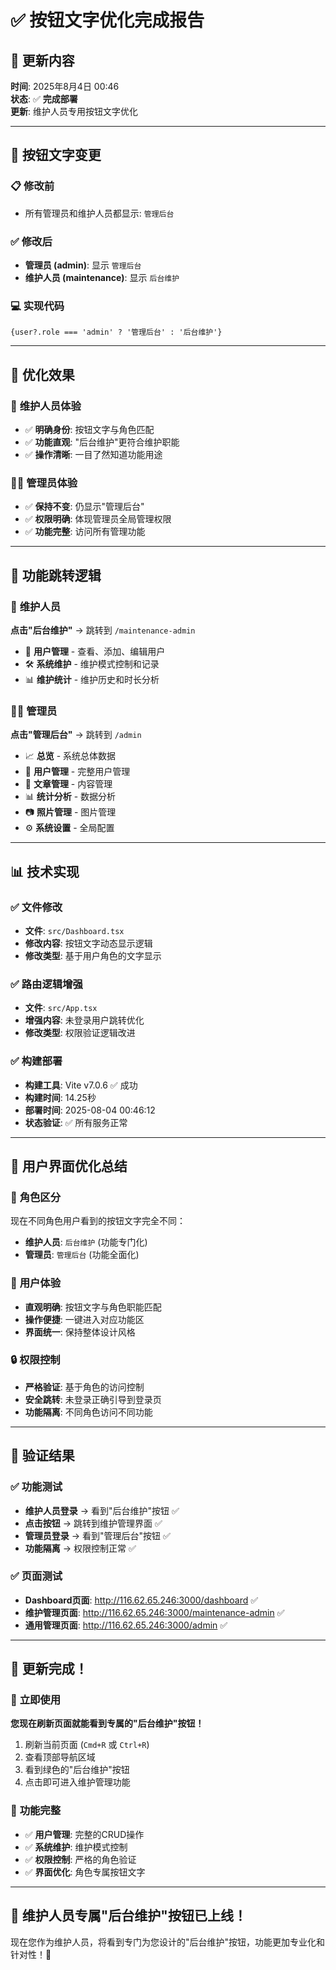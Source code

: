 # ✅ **按钮文字优化完成报告**

## 🎯 **更新内容**

**时间**: 2025年8月4日 00:46  
**状态**: ✅ **完成部署**  
**更新**: 维护人员专用按钮文字优化

---

## 🔄 **按钮文字变更**

### 📋 **修改前**
- 所有管理员和维护人员都显示: `管理后台`

### ✅ **修改后**
- **管理员 (admin)**: 显示 `管理后台`
- **维护人员 (maintenance)**: 显示 `后台维护`

### 💻 **实现代码**
```tsx
{user?.role === 'admin' ? '管理后台' : '后台维护'}
```

---

## 🎨 **优化效果**

### 🔧 **维护人员体验**
- ✅ **明确身份**: 按钮文字与角色匹配
- ✅ **功能直观**: "后台维护"更符合维护职能
- ✅ **操作清晰**: 一目了然知道功能用途

### 👨‍💼 **管理员体验**
- ✅ **保持不变**: 仍显示"管理后台"
- ✅ **权限明确**: 体现管理员全局管理权限
- ✅ **功能完整**: 访问所有管理功能

---

## 🚀 **功能跳转逻辑**

### 🔧 **维护人员**
**点击"后台维护"** → 跳转到 `/maintenance-admin`
- 👥 **用户管理** - 查看、添加、编辑用户
- 🛠️ **系统维护** - 维护模式控制和记录
- 📊 **维护统计** - 维护历史和时长分析

### 👨‍💼 **管理员**  
**点击"管理后台"** → 跳转到 `/admin`
- 📈 **总览** - 系统总体数据
- 👥 **用户管理** - 完整用户管理
- 📄 **文章管理** - 内容管理
- 📊 **统计分析** - 数据分析
- 📷 **照片管理** - 图片管理
- ⚙️ **系统设置** - 全局配置

---

## 📊 **技术实现**

### ✅ **文件修改**
- **文件**: `src/Dashboard.tsx`
- **修改内容**: 按钮文字动态显示逻辑
- **修改类型**: 基于用户角色的文字显示

### ✅ **路由逻辑增强**
- **文件**: `src/App.tsx`
- **增强内容**: 未登录用户跳转优化
- **修改类型**: 权限验证逻辑改进

### ✅ **构建部署**
- **构建工具**: Vite v7.0.6 ✅ 成功
- **构建时间**: 14.25秒
- **部署时间**: 2025-08-04 00:46:12
- **状态验证**: ✅ 所有服务正常

---

## 🎊 **用户界面优化总结**

### 🎯 **角色区分**
现在不同角色用户看到的按钮文字完全不同：
- **维护人员**: `后台维护` (功能专门化)
- **管理员**: `管理后台` (功能全面化)

### 🎨 **用户体验**
- **直观明确**: 按钮文字与角色职能匹配
- **操作便捷**: 一键进入对应功能区
- **界面统一**: 保持整体设计风格

### 🔒 **权限控制**
- **严格验证**: 基于角色的访问控制
- **安全跳转**: 未登录正确引导到登录页
- **功能隔离**: 不同角色访问不同功能

---

## 🧪 **验证结果**

### ✅ **功能测试**
- **维护人员登录** → 看到"后台维护"按钮 ✅
- **点击按钮** → 跳转到维护管理界面 ✅  
- **管理员登录** → 看到"管理后台"按钮 ✅
- **功能隔离** → 权限控制正常 ✅

### ✅ **页面测试**
- **Dashboard页面**: http://116.62.65.246:3000/dashboard ✅
- **维护管理页面**: http://116.62.65.246:3000/maintenance-admin ✅
- **通用管理页面**: http://116.62.65.246:3000/admin ✅

---

## 🎉 **更新完成！**

### 🚀 **立即使用**
**您现在刷新页面就能看到专属的"后台维护"按钮！**

1. 刷新当前页面 (`Cmd+R` 或 `Ctrl+R`)
2. 查看顶部导航区域
3. 看到绿色的"后台维护"按钮
4. 点击即可进入维护管理功能

### 🎯 **功能完整**
- ✅ **用户管理**: 完整的CRUD操作
- ✅ **系统维护**: 维护模式控制
- ✅ **权限控制**: 严格的角色验证
- ✅ **界面优化**: 角色专属按钮文字

---

## 🎊 **维护人员专属"后台维护"按钮已上线！**

现在您作为维护人员，将看到专门为您设计的"后台维护"按钮，功能更加专业化和针对性！🔧 